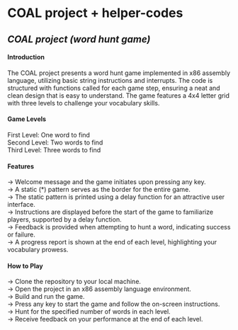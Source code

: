 # COAL project + helper-codes
<h2><i>COAL project (word hunt game)</i></h2>

<h4>Introduction</h4>
The COAL project presents a word hunt game implemented in x86 assembly language, utilizing basic string instructions and interrupts. The code is structured with functions called for each game step, ensuring a neat and clean design that is easy to understand. The game features a 4x4 letter grid with three levels to challenge your vocabulary skills.

<h4>Game Levels</h4>
First Level: One word to find<br>
Second Level: Two words to find<br>
Third Level: Three words to find

<h4>Features</h4>
-> Welcome message and the game initiates upon pressing any key.<br>
-> A static (*) pattern serves as the border for the entire game.<br>
-> The static pattern is printed using a delay function for an attractive user interface.<br>
-> Instructions are displayed before the start of the game to familiarize players, supported by a delay function.<br>
-> Feedback is provided when attempting to hunt a word, indicating success or failure.<br>
-> A progress report is shown at the end of each level, highlighting your vocabulary prowess.

<h4>How to Play</h4>
-> Clone the repository to your local machine.<br>
-> Open the project in an x86 assembly language environment.<br>
-> Build and run the game.<br>
-> Press any key to start the game and follow the on-screen instructions.<br>
-> Hunt for the specified number of words in each level.<br>
-> Receive feedback on your performance at the end of each level.
